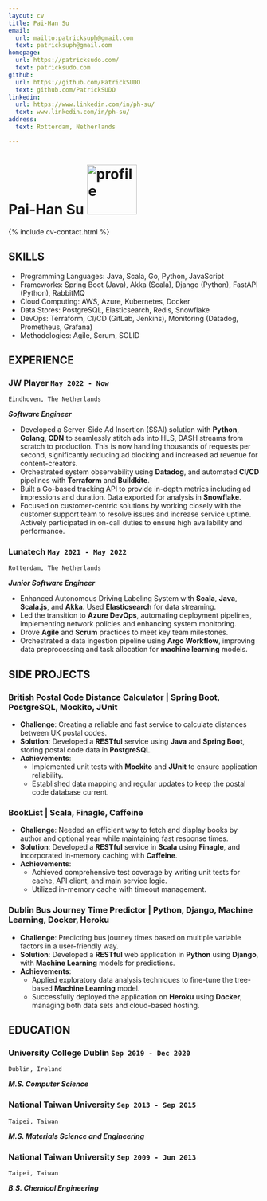 ```yaml
---
layout: cv
title: Pai-Han Su
email:
  url: mailto:patricksuph@gmail.com
  text: patricksuph@gmail.com
homepage:
  url: https://patricksudo.com/
  text: patricksudo.com
github:
  url: https://github.com/PatrickSUDO
  text: github.com/PatrickSUDO
linkedin:
  url: https://www.linkedin.com/in/ph-su/
  text: www.linkedin.com/in/ph-su/
address:
  text: Rotterdam, Netherlands

---
```



# Pai-Han **Su** <img src="https://media.licdn.com/dms/image/D4E03AQGT5x85guxcfA/profile-displayphoto-shrink_800_800/0/1702080694052?e=1707350400&amp;v=beta&amp;t=rLyOLaDqSWMgwy6F2N_x_0yzJu_fHgkOf9h7mSaOMdU" alt="profile" width="100"/>

<!--
include contact information from the front matter
Supported arguments:
    - homepage: url, text
    - phone
    - email
-->

{% include cv-contact.html %}


## SKILLS
- Programming Languages: Java, Scala, Go, Python, JavaScript
- Frameworks: Spring Boot (Java), Akka (Scala), Django (Python), FastAPI (Python), RabbitMQ
- Cloud Computing: AWS, Azure, Kubernetes, Docker
- Data Stores: PostgreSQL, Elasticsearch, Redis, Snowflake
- DevOps: Terraform, CI/CD (GitLab, Jenkins), Monitoring (Datadog, Prometheus, Grafana)
- Methodologies: Agile, Scrum, SOLID

## EXPERIENCE

### **JW Player**  `May 2022 - Now`

```
Eindhoven, The Netherlands
```

**_Software Engineer_**
- Developed a Server-Side Ad Insertion (SSAI) solution with **Python**, **Golang**, **CDN** to seamlessly stitch ads into HLS, DASH streams from scratch to production. This is now handling thousands of requests per second, significantly reducing ad blocking and increased ad revenue for content-creators.
- Orchestrated system observability using **Datadog**, and automated **CI/CD** pipelines with **Terraform** and **Buildkite**.
- Built a Go-based tracking API to provide in-depth metrics including ad impressions and duration. Data exported for analysis in **Snowflake**.
- Focused on customer-centric solutions by working closely with the customer support team to resolve issues and increase service uptime. Actively participated in on-call duties to ensure high availability and performance.


### **Lunatech**  `May 2021 - May 2022`

```
Rotterdam, The Netherlands
```

**_Junior Software Engineer_**

- Enhanced Autonomous Driving Labeling System with **Scala**, **Java**, **Scala.js**, and **Akka**. Used **Elasticsearch** for data streaming.
- Led the transition to **Azure DevOps**, automating deployment pipelines, implementing network policies and enhancing system monitoring.
- Drove **Agile** and **Scrum** practices to meet key team milestones.
- Orchestrated a data ingestion pipeline using **Argo Workflow**, improving data preprocessing and task allocation for **machine learning** models.

## SIDE PROJECTS

### **British Postal Code Distance Calculator** | Spring Boot, PostgreSQL, Mockito, JUnit
- **Challenge**: Creating a reliable and fast service to calculate distances between UK postal codes.
- **Solution**: Developed a **RESTful** service using **Java** and **Spring Boot**, storing postal code data in **PostgreSQL**.
- **Achievements**:
  - Implemented unit tests with **Mockito** and **JUnit** to ensure application reliability.
  - Established data mapping and regular updates to keep the postal code database current.

### **BookList** | Scala, Finagle, Caffeine
- **Challenge**: Needed an efficient way to fetch and display books by author and optional year while maintaining fast response times.
- **Solution**: Developed a **RESTful** service in **Scala** using **Finagle**, and incorporated in-memory caching with **Caffeine**.
- **Achievements**:
  - Achieved comprehensive test coverage by writing unit tests for cache, API client, and main service logic.
  - Utilized in-memory cache with timeout management.
  
### **Dublin Bus Journey Time Predictor** | Python, Django, Machine Learning, Docker, Heroku
- **Challenge**: Predicting bus journey times based on multiple variable factors in a user-friendly way.
- **Solution**: Developed a **RESTful** web application in **Python** using **Django**, with **Machine Learning** models for predictions.
- **Achievements**:
  - Applied exploratory data analysis techniques to fine-tune the tree-based **Machine Learning** model.
  - Successfully deployed the application on **Heroku** using **Docker**, managing both data sets and cloud-based hosting.

## EDUCATION

### **University College Dublin** `Sep 2019 - Dec 2020`
```
Dublin, Ireland
```
**_M.S. Computer Science_**

### **National Taiwan University**   `Sep 2013 - Sep 2015`
```
Taipei, Taiwan
```
**_M.S. Materials Science and Engineering_**

### **National Taiwan University**   `Sep 2009 - Jun 2013`
```
Taipei, Taiwan
```
**_B.S. Chemical Engineering_**


<!-- ### Footer

Last updated: May 2023 -->
